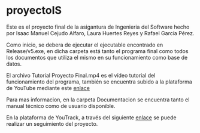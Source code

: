 # proyectoIS

Este es el proyecto final de la asigantura de Ingenieria del Software hecho por Isaac Manuel Cejudo Alfaro, Laura Huertes Reyes y Rafael García Pérez.

Como inicio, se debera de ejecutar el ejecutable encontrado en Release/v5.exe, en dicha carpeta está tanto el programa final como todos los documentos que utiliza el mismo en su funcionamiento como base de datos.

El archivo Tutorial Proyecto Final.mp4 es el vídeo tutorial del funcionamiento del programa, también se encuentra subido a la plataforma de YouTube mediante este [enlace](https://www.youtube.com/watch?v=4O9ontIwOoE)

Para mas informacion, en la carpeta Documentacion se encuentra tanto el manual técnico como de usuario disponible.

En la plataforma de YouTrack, a través del siguiente [enlace](https://uco-is2022-eq208.youtrack.cloud/dashboard) se puede realizar un seguimiento del proyecto.
